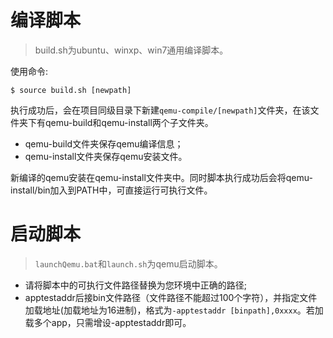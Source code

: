 
# 编译脚本
 > build.sh为ubuntu、winxp、win7通用编译脚本。

使用命令:

```shell
$ source build.sh [newpath]
```

执行成功后，会在项目同级目录下新建`qemu-compile/[newpath]`文件夹，在该文件夹下有qemu-build和qemu-install两个子文件夹。

- qemu-build文件夹保存qemu编译信息；
- qemu-install文件夹保存qemu安装文件。

新编译的qemu安装在qemu-install文件夹中。同时脚本执行成功后会将qemu-install/bin加入到PATH中，可直接运行可执行文件。

# 启动脚本

 > `launchQemu.bat`和`launch.sh`为qemu启动脚本。
 
- 请将脚本中的可执行文件路径替换为您环境中正确的路径;
- apptestaddr后接bin文件路径（文件路径不能超过100个字符），并指定文件加载地址(加载地址为16进制)，格式为`-apptestaddr [binpath],0xxxx`。若加载多个app，只需增设-apptestaddr即可。